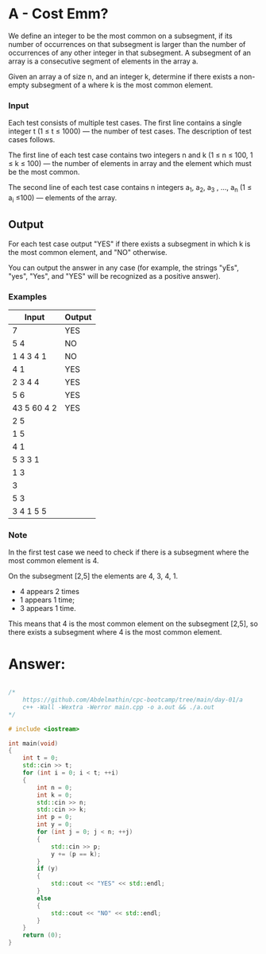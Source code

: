 # A - Cost Emm?

We define an integer to be the most common on a subsegment, if its number of occurrences on that subsegment is larger than the number of occurrences of any other integer in that subsegment. A subsegment of an array is a consecutive segment of elements in the array a.

Given an array a of size n, and an integer k, determine if there exists a non-empty subsegment of a where k is the most common element.

### Input

Each test consists of multiple test cases. The first line contains a single integer t (1 ≤ t ≤ 1000) — the number of test cases. The description of test cases follows.

The first line of each test case contains two integers n and k (1 ≤ n ≤ 100, 1 ≤ k ≤ 100) — the number of elements in array and the element which must be the most common.

The second line of each test case contains n integers a<sub>1</sub>, a<sub>2</sub>, a<sub>3</sub> , …, a<sub>n</sub> (1 ≤ a<sub>i</sub> ≤100) — elements of the array.

## Output
For each test case output "YES" if there exists a subsegment in which k is the most common element, and "NO" otherwise.

You can output the answer in any case (for example, the strings "yEs", "yes", "Yes", and "YES" will be recognized as a positive answer).

### Examples

| Input       | Output         |
| ----------- | -------------- |
| 7           | YES
| 5 4         | NO
| 1 4 3 4 1   | NO
| 4 1         | YES
| 2 3 4 4     | YES
| 5 6         | YES
| 43 5 60 4 2 | YES
| 2 5         |
| 1 5         |
| 4 1         |
| 5 3 3 1     |
| 1 3         |
| 3           |
| 5 3         |
| 3 4 1 5 5   |


### Note
In the first test case we need to check if there is a subsegment where the most common element is 4.

On the subsegment [2,5] the elements are 4, 3, 4, 1.
- 4 appears 2 times
- 1 appears 1 time;
- 3 appears 1 time.

This means that 4 is the most common element on the subsegment [2,5], so there exists a subsegment where 4 is the most common element.

# Answer:

```c++

/*
	https://github.com/Abdelmathin/cpc-bootcamp/tree/main/day-01/a
	c++ -Wall -Wextra -Werror main.cpp -o a.out && ./a.out
*/

# include <iostream>

int main(void)
{
	int t = 0;
	std::cin >> t;
	for (int i = 0; i < t; ++i)
	{
		int n = 0;
		int k = 0;
		std::cin >> n;
		std::cin >> k;
		int p = 0;
		int y = 0;
		for (int j = 0; j < n; ++j)
		{
			std::cin >> p;
			y += (p == k);
		}
		if (y)
		{
			std::cout << "YES" << std::endl;
		}
		else
		{
			std::cout << "NO" << std::endl;
		}
	}
	return (0);
}
```
